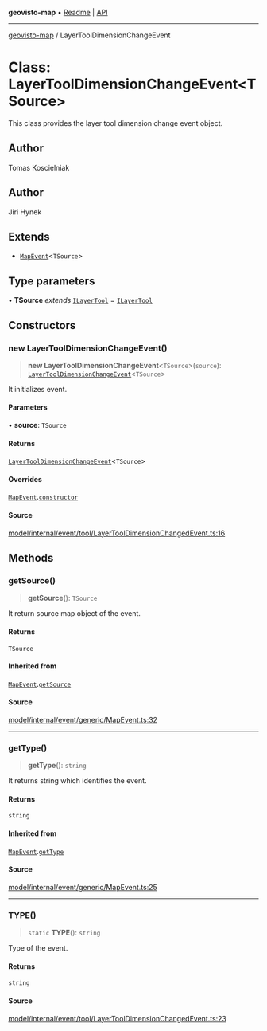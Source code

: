 **geovisto-map** • [Readme](../README.md) \| [API](../globals.md)

***

[geovisto-map](../README.md) / LayerToolDimensionChangeEvent

# Class: LayerToolDimensionChangeEvent\<TSource\>

This class provides the layer tool dimension change event object.

## Author

Tomas Koscielniak

## Author

Jiri Hynek

## Extends

- [`MapEvent`](MapEvent.md)\<`TSource`\>

## Type parameters

• **TSource** *extends* [`ILayerTool`](../interfaces/ILayerTool.md) = [`ILayerTool`](../interfaces/ILayerTool.md)

## Constructors

### new LayerToolDimensionChangeEvent()

> **new LayerToolDimensionChangeEvent**\<`TSource`\>(`source`): [`LayerToolDimensionChangeEvent`](LayerToolDimensionChangeEvent.md)\<`TSource`\>

It initializes event.

#### Parameters

• **source**: `TSource`

#### Returns

[`LayerToolDimensionChangeEvent`](LayerToolDimensionChangeEvent.md)\<`TSource`\>

#### Overrides

[`MapEvent`](MapEvent.md).[`constructor`](MapEvent.md#constructors)

#### Source

[model/internal/event/tool/LayerToolDimensionChangedEvent.ts:16](https://github.com/geovisto/geovisto-map/blob/5ee2cb5d45c19062fc8fc6beefa2848c076518b6/src/model/internal/event/tool/LayerToolDimensionChangedEvent.ts#L16)

## Methods

### getSource()

> **getSource**(): `TSource`

It return source map object of the event.

#### Returns

`TSource`

#### Inherited from

[`MapEvent`](MapEvent.md).[`getSource`](MapEvent.md#getsource)

#### Source

[model/internal/event/generic/MapEvent.ts:32](https://github.com/geovisto/geovisto-map/blob/5ee2cb5d45c19062fc8fc6beefa2848c076518b6/src/model/internal/event/generic/MapEvent.ts#L32)

***

### getType()

> **getType**(): `string`

It returns string which identifies the event.

#### Returns

`string`

#### Inherited from

[`MapEvent`](MapEvent.md).[`getType`](MapEvent.md#gettype)

#### Source

[model/internal/event/generic/MapEvent.ts:25](https://github.com/geovisto/geovisto-map/blob/5ee2cb5d45c19062fc8fc6beefa2848c076518b6/src/model/internal/event/generic/MapEvent.ts#L25)

***

### TYPE()

> `static` **TYPE**(): `string`

Type of the event.

#### Returns

`string`

#### Source

[model/internal/event/tool/LayerToolDimensionChangedEvent.ts:23](https://github.com/geovisto/geovisto-map/blob/5ee2cb5d45c19062fc8fc6beefa2848c076518b6/src/model/internal/event/tool/LayerToolDimensionChangedEvent.ts#L23)
